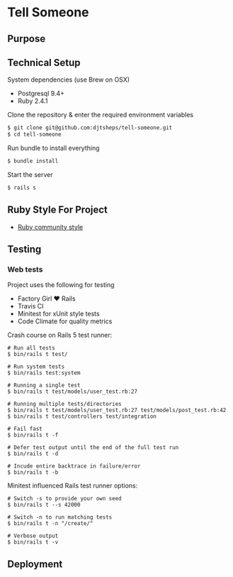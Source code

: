 # Tell Someone

## Purpose


## Technical Setup

System dependencies (use Brew on OSX)

 - Postgresql 9.4+
 - Ruby 2.4.1

Clone the repository & enter the required environment variables

```sh
$ git clone git@github.com:djtsheps/tell-someone.git
$ cd tell-someone
```

Run bundle to install everything

```sh
$ bundle install
```

Start the server

```sh
$ rails s
```


## Ruby Style For Project

 - [Ruby community style](https://github.com/bbatsov/ruby-style-guide)

## Testing

### Web tests

Project uses the following for testing
 - Factory Girl ♥ Rails
 - Travis CI
 - Minitest for xUnit style tests
 - Code Climate for quality metrics

Crash course on Rails 5 test runner:

```
# Run all tests
$ bin/rails t test/

# Run system tests
$ bin/rails test:system

# Running a single test
$ bin/rails t test/models/user_test.rb:27

# Running multiple tests/directories
$ bin/rails t test/models/user_test.rb:27 test/models/post_test.rb:42
$ bin/rails t test/controllers test/integration

# Fail fast
$ bin/rails t -f

# Defer test output until the end of the full test run
$ bin/rails t -d

# Incude entire backtrace in failure/error
$ bin/rails t -b
```

Minitest influenced Rails test runner options:

```
# Switch -s to provide your own seed
$ bin/rails t --s 42000

# Switch -n to run matching tests
$ bin/rails t -n "/create/"

# Verbose output
$ bin/rails t -v
```

## Deployment

